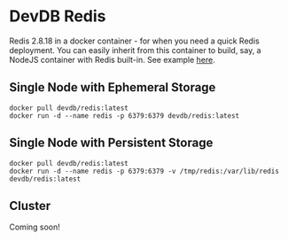 # DevDB Redis

Redis 2.8.18 in a docker container - for when you need a quick Redis deployment.
You can easily inherit from this container to build, say, a NodeJS container with Redis built-in. See example [here](https://github.com/crowdriff/docker-nodejs).

## Single Node with Ephemeral Storage

```
docker pull devdb/redis:latest
docker run -d --name redis -p 6379:6379 devdb/redis:latest
```

## Single Node with Persistent Storage

```
docker pull devdb/redis:latest
docker run -d --name redis -p 6379:6379 -v /tmp/redis:/var/lib/redis devdb/redis:latest
```

## Cluster

Coming soon!
